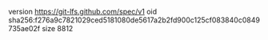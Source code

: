 version https://git-lfs.github.com/spec/v1
oid sha256:f276a9c7821029ced5181080de5617a2b2fd900c125cf083840c0849735ae02f
size 8812
